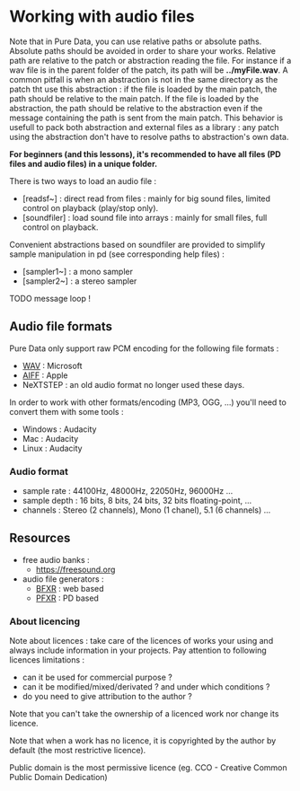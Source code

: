 # Working with audio files

Note that in Pure Data, you can use relative paths or absolute paths. Absolute paths should be avoided in order to share your works.
Relative path are relative to the patch or abstraction reading the file. For instance if a wav file is in the parent folder of
the patch, its path will be **../myFile.wav**. A common pitfall is when an abstraction is not in the same directory as the patch tht use this abstraction : if the file is loaded by the main patch, the path should be relative to the main patch. If the file is loaded by the abstraction, the path should be relative to the abstraction even if the message containing the path is sent from the main patch.
This behavior is usefull to pack both abstraction and external files as a library : any patch using the abstraction don't have to resolve paths to abstraction's own data.

**For beginners (and this lessons), it's recommended to have all files (PD files and audio files) in a unique folder.**

There is two ways to load an audio file :

* [readsf~] : direct read from files : mainly for big sound files, limited control on playback (play/stop only).
* [soundfiler] : load sound file into arrays : mainly for small files, full control on playback.

Convenient abstractions based on soundfiler are provided to simplify sample manipulation in pd (see corresponding help files) :

* [sampler1~] : a mono sampler
* [sampler2~] : a stereo sampler

TODO message loop !

## Audio file formats

Pure Data only support raw PCM encoding for the following file formats :

* [WAV](https://en.wikipedia.org/wiki/WAV) : Microsoft
* [AIFF](https://en.wikipedia.org/wiki/Audio_Interchange_File_Format) : Apple
* NeXTSTEP : an old audio format no longer used these days.

In order to work with other formats/encoding (MP3, OGG, ...) you'll need to convert them with some tools :

* Windows : Audacity
* Mac : Audacity
* Linux : Audacity

### Audio format

* sample rate : 44100Hz, 48000Hz, 22050Hz, 96000Hz ...
* sample depth : 16 bits, 8 bits, 24 bits, 32 bits floating-point, ...
* channels : Stereo (2 channels), Mono (1 chanel), 5.1 (6 channels) ...


## Resources

* free audio banks :
    * https://freesound.org
* audio file generators :
	* [BFXR](https://www.bfxr.net/) : web based
	* [PFXR](http://www.mgsx.net/articles/pd/bfxr-like-with-pd/bfxr-like-with-pd.html) : PD based

### About licencing

Note about licences : take care of the licences of works your using and always include information in your projects.
Pay attention to following licences limitations :

* can it be used for commercial purpose ?
* can it be modified/mixed/derivated ? and under which conditions ?
* do you need to give attribution to the author ?

Note that you can't take the ownership of a licenced work nor change its licence.

Note that when a work has no licence, it is copyrighted by the author by default (the most restrictive licence).

Public domain is the most permissive licence (eg. CCO - Creative Common Public Domain Dedication)
